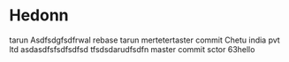 Hedonn
======

tarun Asdfsdgfsdfrwal rebase
tarun mertetertaster commit
Chetu india pvt ltd
asdasdfsfsdfsdfsd
tfsdsdarudfsdfn master commit
sctor 63hello


